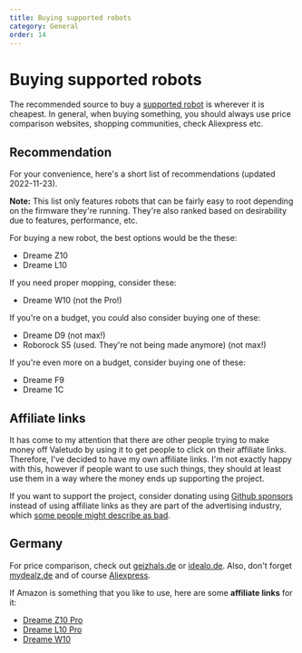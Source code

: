 ```yaml
---
title: Buying supported robots
category: General
order: 14
---
```

# Buying supported robots

The recommended source to buy a [supported robot](https://valetudo.cloud/pages/general/supported-robots.html) is
wherever it is cheapest. In general, when buying something, you should always use price comparison websites, shopping communities, check Aliexpress etc.

## Recommendation

For your convenience, here's a short list of recommendations (updated 2022-11-23).

**Note:**
This list only features robots that can be fairly easy to root depending on the firmware they're running.
They're also ranked based on desirability due to features, performance, etc.

For buying a new robot, the best options would be the these:

- Dreame Z10
- Dreame L10

If you need proper mopping, consider these:

- Dreame W10 (not the Pro!)

If you're on a budget, you could also consider buying one of these:

- Dreame D9 (not max!)
- Roborock S5 (used. They're not being made anymore) (not max!)

If you're even more on a budget, consider buying one of these:

- Dreame F9
- Dreame 1C


## Affiliate links

It has come to my attention that there are other people trying to make money off Valetudo by using it to get people to
click on their affiliate links. Therefore, I've decided to have my own affiliate links. I'm not exactly happy with this,
however if people want to use such things, they should at least use them in a way where the money ends up supporting the project.

If you want to support the project, consider donating using [Github sponsors](https://github.com/sponsors/Hypfer) instead
of using affiliate links as they are part of the advertising industry, which [some people might describe as bad](https://www.youtube.com/watch?v=tHEOGrkhDp0).

## Germany

For price comparison, check out [geizhals.de](https://geizhals.de) or [idealo.de](https://idealo.de).
Also, don't forget [mydealz.de](https://mydealz.de) and of course [Aliexpress](https://de.aliexpress.com/).

If Amazon is something that you like to use, here are some **affiliate links** for it:

* [Dreame Z10 Pro](https://amzn.to/3DcIvnC)
* [Dreame L10 Pro](https://amzn.to/30kdzmU)
* [Dreame W10](https://amzn.to/3t1Ffbn)
